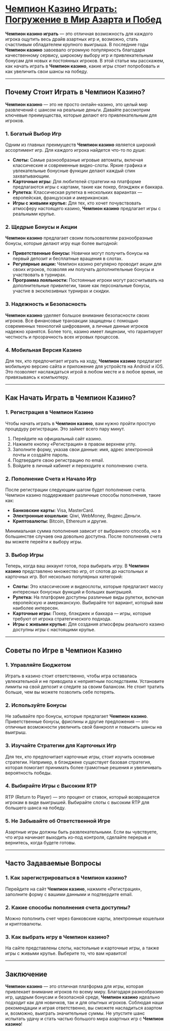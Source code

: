 # [Чемпион Казино Играть: Погружение в Мир Азарта и Побед](https://temon-gter.cfd/go/9n8?p56190p303844p3509t17502)

**Чемпион казино играть** — это отличная возможность для каждого игрока ощутить весь драйв азартных игр и, возможно, стать счастливым обладателем крупного выигрыша. В последние годы **Чемпион казино** завоевало огромную популярность благодаря качественному сервису, широкому выбору игр и привлекательным бонусам для новых и постоянных игроков. В этой статье мы расскажем, как начать играть в **Чемпион казино**, какие игры стоит попробовать и как увеличить свои шансы на победу.

***

## Почему Стоит Играть в Чемпион Казино?

**Чемпион казино** — это не просто онлайн-казино, это целый мир развлечений с шансом на реальные деньги. Давайте рассмотрим ключевые преимущества, которые делают его привлекательным для игроков.

### 1. **Богатый Выбор Игр**

Одним из главных преимуществ **Чемпион казино** является широкий ассортимент игр. Для каждого игрока найдется что-то по душе:

* **Слоты:** Самые разнообразные игровые автоматы, включая классические и современные видео-слоты. Яркие графика и увлекательные бонусные функции делают каждый спин захватывающим.
* **Карточные игры:** Для любителей стратегии на платформе предлагаются игры с картами, такие как покер, блэкджек и баккара.
* **Рулетка:** Классическая рулетка в нескольких вариантах — европейская, французская и американская.
* **Игры с живыми крупье:** Для тех, кто хочет почувствовать атмосферу настоящего казино, **Чемпион казино** предлагает игры с реальными крупье.

### 2. **Щедрые Бонусы и Акции**

**Чемпион казино** предлагает своим пользователям разнообразные бонусы, которые делают игру еще более выгодной:

* **Приветственные бонусы:** Новички могут получить бонусы на первый депозит и бесплатные вращения в слотах.
* **Регулярные акции:** Чемпион казино регулярно проводит акции для своих игроков, позволяя им получать дополнительные бонусы и участвовать в турнирах.
* **Программа лояльности:** Постоянные игроки могут рассчитывать на дополнительные привилегии, такие как персональные бонусы, участие в эксклюзивных турнирах и скидки.

### 3. **Надежность и Безопасность**

**Чемпион казино** уделяет большое внимание безопасности своих игроков. Все финансовые транзакции защищены с помощью современных технологий шифрования, а личные данные игроков надежно хранятся. Более того, казино имеет лицензии, что гарантирует честность и прозрачность всех игровых процессов.

### 4. **Мобильная Версия Казино**

Для тех, кто предпочитает играть на ходу, **Чемпион казино** предлагает мобильную версию сайта и приложение для устройств на Android и iOS. Это позволяет наслаждаться игрой в любом месте и в любое время, не привязываясь к компьютеру.

***

## Как Начать Играть в Чемпион Казино?

### 1. **Регистрация в Чемпион Казино**

Чтобы начать играть в **Чемпион казино**, вам нужно пройти простую процедуру регистрации. Это займет всего пару минут.

1. Перейдите на официальный сайт казино.
2. Нажмите кнопку «Регистрация» в правом верхнем углу.
3. Заполните форму, указав свои данные: имя, адрес электронной почты и создайте пароль.
4. Подтвердите свою регистрацию по email.
5. Войдите в личный кабинет и переходите к пополнению счета.

### 2. **Пополнение Счета и Начало Игр**

После регистрации следующим шагом будет пополнение счета. Чемпион казино поддерживает различные способы пополнения, такие как:

* **Банковские карты:** Visa, MasterCard.
* **Электронные кошельки:** Qiwi, WebMoney, Яндекс.Деньги.
* **Криптовалюты:** Bitcoin, Ethereum и другие.

Минимальная сумма пополнения зависит от выбранного способа, но в большинстве случаев она довольно доступна. После пополнения счета вы можете перейти к выбору игры.

### 3. **Выбор Игры**

Теперь, когда ваш аккаунт готов, пора выбирать игру. В **Чемпион казино** представлено множество игр, от слотов до настольных и карточных игр. Вот несколько популярных категорий:

* **Слоты:** Это классические и видеослоты, которые предлагают массу интересных бонусных функций и больших выигрышей.
* **Рулетка:** На платформе доступны различные виды рулетки, включая европейскую и американскую. Выбирайте тот вариант, который вам наиболее интересен.
* **Карточные игры:** Покер, блэкджек и баккара — игры, которые требуют от игрока стратегического подхода.
* **Игры с живыми крупье:** Для создания атмосферы реального казино доступны игры с настоящими крупье.

***

## Советы по Игре в Чемпион Казино

### 1. **Управляйте Бюджетом**

Играть в казино стоит ответственно, чтобы игра оставалась увлекательной и не приводила к неприятным последствиям. Установите лимиты на свой депозит и следите за своим балансом. Не стоит тратить больше, чем вы можете позволить себе потерять.

### 2. **Используйте Бонусы**

Не забывайте про бонусы, которые предлагает **Чемпион казино**. Приветственные бонусы, фриспины и другие предложения — это отличные возможности увеличить свой банкролл и повысить шансы на выигрыш.

### 3. **Изучайте Стратегии для Карточных Игр**

Для тех, кто предпочитает карточные игры, стоит изучить основные стратегии. Например, в блэкджеке существует базовая стратегия, которая помогает принимать более грамотные решения и увеличивать вероятность победы.

### 4. **Выбирайте Игры с Высоким RTP**

RTP (Return to Player) — это процент от ставок, который возвращается игрокам в виде выигрышей. Выбирайте слоты с высоким RTP для большего шанса на победу.

### 5. **Не Забывайте об Ответственной Игре**

Азартные игры должны быть развлекательными. Если вы чувствуете, что игра начинает выходить из-под контроля, сделайте перерыв и вернитесь, когда будете готовы.

***

## Часто Задаваемые Вопросы

### 1. Как зарегистрироваться в **Чемпион казино**?

Перейдите на сайт **Чемпион казино**, нажмите «Регистрация», заполните форму с вашими данными и подтвердите email.

### 2. Какие способы пополнения счета доступны?

Можно пополнить счет через банковские карты, электронные кошельки и криптовалюты.

### 3. Как выбрать игру в **Чемпион казино**?

На сайте представлены слоты, настольные и карточные игры, а также игры с живыми крупье. Выберите то, что вам нравится!

***

## Заключение

**Чемпион казино** — это отличная платформа для игры, которая привлекает внимание игроков по всему миру. Благодаря разнообразию игр, щедрым бонусам и безопасной среде, **Чемпион казино** идеально подходит как для новичков, так и для опытных игроков. Соблюдая наши рекомендации и играя ответственно, вы сможете насладиться азартом и, возможно, выиграть значительные суммы. Не упустите шанс испытать удачу и стать частью большого мира азартных игр с **Чемпион казино**!
